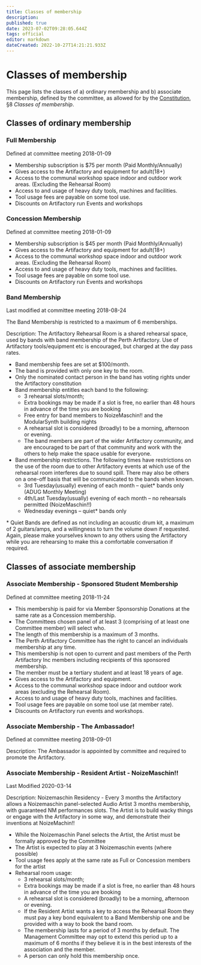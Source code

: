 ```yaml
---
title: Classes of membership
description: 
published: true
date: 2023-07-02T09:28:05.644Z
tags: official
editor: markdown
dateCreated: 2022-10-27T14:21:21.933Z
---
```


# Classes of membership

This page lists the classes of a) ordinary membership and b) associate membership, defined by the committee, as allowed for by the [Constitution](/constitution), §8 *Classes of membership*.

## Classes of ordinary membership

### Full Membership

Defined at committee meeting 2018-01-09

* Membership subscription is \$75 per month (Paid Monthly/Annually)
* Gives access to the Artifactory and equipment for adult(18+)
* Access to the communal workshop space indoor and outdoor work areas. (Excluding the Rehearsal Room)
* Access to and usage of heavy duty tools, machines and facilities.
* Tool usage fees are payable on some tool use.
* Discounts on Artifactory run Events and workshops

### Concession Membership

Defined at committee meeting 2018-01-09

* Membership subscription is \$45 per month (Paid Monthly/Annually)
* Gives access to the Artifactory and equipment for adult(18+)
* Access to the communal workshop space indoor and outdoor work areas. (Excluding the Rehearsal Room)
* Access to and usage of heavy duty tools, machines and facilities.
* Tool usage fees are payable on some tool use.
* Discounts on Artifactory run Events and workshops

### Band Membership

Last modified at committee meeting 2018-08-24

The Band Membership is restricted to a maximum of 6 memberships.

Description: The Artifactory Rehearsal Room is a shared rehearsal space, used by bands with band membership of the Perth Artifactory. Use of Artifactory tools/equipment etc is encouraged, but charged at the day pass rates.

* Band membership fees are set at \$100/month.
* The band is provided with only one key to the room.
* Only the nominated contact person in the band has voting rights under the Artifactory constitution
* Band membership entitles each band to the following:
  * 3 rehearsal slots/month;
  * Extra bookings may be made if a slot is free, no earlier than 48 hours in advance of the time you are booking
  * Free entry for band members to NoizeMaschin!! and the ModularSynth building nights
  * A rehearsal slot is considered (broadly) to be a morning, afternoon or evening.
  * The band members are part of the wider Artifactory community, and are encouraged to be part of that community and work with the others to help make the space usable for everyone.
* Band membership restrictions. The following times have restrictions on the use of the room due to other Artifactory events at which use of the rehearsal room interferes due to sound spill. There may also be others on a one-off basis that will be communicated to the bands when known.
  * 3rd Tuesday(usually) evening of each month – quiet\* bands only (ADUG Monthly Meeting)
  * 4th/Last Tuesday(usually) evening of each month – no rehearsals permitted (NoizeMaschin!!)
  * Wednesday evenings – quiet* bands only

\* Quiet Bands are defined as not including an acoustic drum kit, a maximum of 2 guitars/amps, and a willingness to turn the volume down if requested. Again, please make yourselves known to any others using the Artifactory while you are rehearsing to make this a comfortable conversation if required.


## Classes of associate membership

### Associate Membership - Sponsored Student Membership

Defined at committee meeting 2018-11-24

* This membership is paid for via Member Sponsorship Donations at the same rate as a Concession membership.
* The Committees chosen panel of at least 3 (comprising of at least one Committee member) will select who.
* The length of this membership is a maximum of 3 months.
* The Perth Artifactory Committee has the right to cancel an individuals membership at any time.
* This membership is not open to current and past members of the Perth Artifactory Inc members including recipients of this sponsored membership.
* The member must be a tertiary student and at least 18 years of age.
* Gives access to the Artifactory and equipment.
* Access to the communal workshop space indoor and outdoor work areas (excluding the Rehearsal Room).
* Access to and usage of heavy duty tools, machines and facilities.
* Tool usage fees are payable on some tool use (at member rate).
* Discounts on Artifactory run events and workshops.

### Associate Membership - The Ambassador!

Defined at committee meeting 2018-09-01

Description: The Ambassador is appointed by committee and required to promote the Artifactory.

### Associate Membership - Resident Artist - NoizeMaschin!!

Last Modified 2020-03-14

Description: Noizemaschin Residency - Every 3 months the Artifactory allows a Noizemaschin panel-selected Audio Artist 3 months membership, with guaranteed NM performances slots. The Artist is to build wacky things or engage with the Artifactory in some way, and demonstrate their inventions at NoizeMachin!!

* While the Noizemaschin Panel selects the Artist, the Artist must be formally approved by the Committee
* The Artist is expected to play at 3 Noizemaschin events (where possible)
* Tool usage fees apply at the same rate as Full or Concession members for the artist
* Rehearsal room usage:
  * 3 rehearsal slots/month;
  * Extra bookings may be made if a slot is free, no earlier than 48 hours in advance of the time you are booking
  * A rehearsal slot is considered (broadly) to be a morning, afternoon or evening.
  * If the Resident Artist wants a key to access the Rehearsal Room they must pay a key bond equivalent to a Band Membership one and be provided with a way to book the band room.
  * The membership lasts for a period of 3 months by default. The Management Committee may opt to extend this period up to a maximum of 6 months if they believe it is in the best interests of the association and the member.
  * A person can only hold this membership once.
